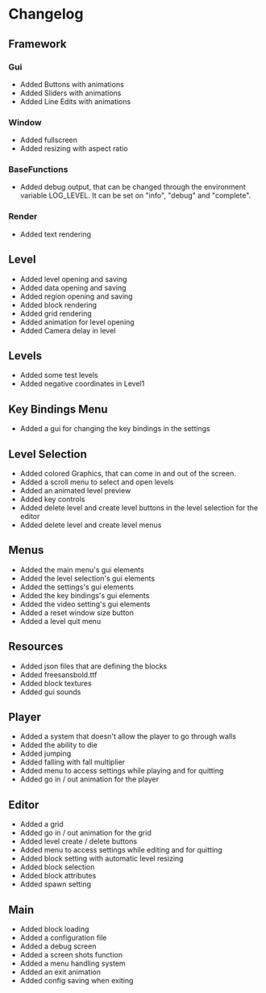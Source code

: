 # Changelog
## Framework
### Gui
- Added Buttons with animations
- Added Sliders with animations
- Added Line Edits with animations
### Window
- Added fullscreen
- Added resizing with aspect ratio
### BaseFunctions
- Added debug output, that can be changed through the environment variable LOG_LEVEL. It can be set on "info", "debug" and "complete".
### Render
- Added text rendering
## Level
- Added level opening and saving
- Added data opening and saving
- Added region opening and saving
- Added block rendering
- Added grid rendering
- Added animation for level opening
- Added Camera delay in level
## Levels
- Added some test levels
- Added negative coordinates in Level1
## Key Bindings Menu
- Added a gui for changing the key bindings in the settings
## Level Selection
- Added colored Graphics, that can come in and out of the screen.
- Added a scroll menu to select and open levels
- Added an animated level preview
- Added key controls
- Added delete level and create level buttons in the level selection for the editor
- Added delete level and create level menus
## Menus
- Added the main menu's gui elements
- Added the level selection's gui elements
- Added the settings's gui elements
- Added the key bindings's gui elements
- Added the video setting's gui elements
- Added a reset window size button
- Added a level quit menu
## Resources
- Added json files that are defining the blocks
- Added freesansbold.ttf
- Added block textures
- Added gui sounds
## Player
- Added a system that doesn't allow the player to go through walls
- Added the ability to die
- Added jumping
- Added falling with fall multiplier
- Added menu to access settings while playing and for quitting
- Added go in / out animation for the player
## Editor
- Added a grid
- Added go in / out animation for the grid
- Added level create / delete buttons
- Added menu to access settings while editing and for quitting
- Added block setting with automatic level resizing
- Added block selection
- Added block attributes
- Added spawn setting
## Main
- Added block loading
- Added a configuration file
- Added a debug screen
- Added a screen shots function
- Added a menu handling system
- Added an exit animation
- Added config saving when exiting

